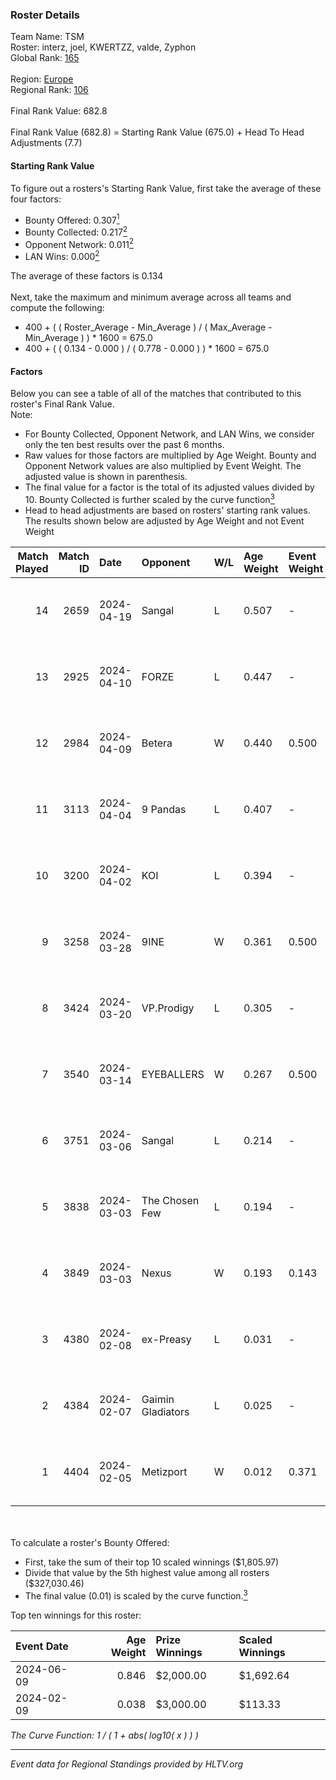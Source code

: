 ### Roster Details<br />
Team Name: TSM<br />
Roster: interz, joel, KWERTZZ, valde, Zyphon<br />
Global Rank: [165](../standings_global.md)<br />
<br />
Region: [Europe]( ../standings_europe.md)<br />
Regional Rank: [106]( ../standings_europe.md)<br />
<br />
Final Rank Value:  682.8<br />
<br />
Final Rank Value (682.8) = Starting Rank Value (675.0) + Head To Head Adjustments (7.7)<br />

#### Starting Rank Value<br />
To figure out a rosters's Starting Rank Value, first take the average of these four factors:<br />
- Bounty Offered: 0.307[<sup>1</sup>](#table2)
- Bounty Collected: 0.217[<sup>2</sup>](#table1)
- Opponent Network: 0.011[<sup>2</sup>](#table1)
- LAN Wins: 0.000[<sup>2</sup>](#table1)

The average of these factors is 0.134<br />
<br />
Next, take the maximum and minimum average across all teams and compute the following:<br />
- 400 + ( ( Roster_Average - Min_Average ) / ( Max_Average - Min_Average ) ) * 1600 = 675.0
- 400 + ( ( 0.134 - 0.000 ) / ( 0.778 - 0.000 ) ) * 1600 = 675.0


#### Factors<br />
Below you can see a table of all of the matches that contributed to this roster's Final Rank Value.<br />
Note:<br />

- For Bounty Collected, Opponent Network, and LAN Wins, we consider only the ten best results over the past 6 months.
- Raw values for those factors are multiplied by Age Weight. Bounty and Opponent Network values are also multiplied by Event Weight. The adjusted value is shown in parenthesis.
- The final value for a factor is the total of its adjusted values divided by 10. Bounty Collected is further scaled by the curve function[<sup>3</sup>](#curveFunction)
- Head to head adjustments are based on rosters' starting rank values. The results shown below are adjusted by Age Weight and not Event Weight
<span id="table1"></span><br />


| Match Played | Match ID | Date       | Opponent          | W/L | Age Weight | Event Weight | Bounty Collected | Opponent Network | LAN Wins  | H2H Adj. | Roster                               |
| -: | -: | :- | :- | :- | :- | :- | :- | :- | :- | -: | :- |
|           14 |     2659 | 2024-04-19 | Sangal            | L   | 0.507      | -            | -                | -                | -         |    -1.25 | interz, joel, KWERTZZ, valde, Zyphon |
|           13 |     2925 | 2024-04-10 | FORZE             | L   | 0.447      | -            | -                | -                | -         |    -2.65 | joel, KWERTZZ, MoDo, valde, Zyphon   |
|           12 |     2984 | 2024-04-09 | Betera            | W   | 0.440      | 0.500        | 0.005 (0.001)    | 0.040 (0.009)    | 0 (0.000) |     7.59 | joel, KWERTZZ, MoDo, valde, Zyphon   |
|           11 |     3113 | 2024-04-04 | 9 Pandas          | L   | 0.407      | -            | -                | -                | -         |    -1.70 | joel, KWERTZZ, poizon, valde, Zyphon |
|           10 |     3200 | 2024-04-02 | KOI               | L   | 0.394      | -            | -                | -                | -         |    -2.39 | joel, KWERTZZ, poizon, valde, Zyphon |
|            9 |     3258 | 2024-03-28 | 9INE              | W   | 0.361      | 0.500        | 0.000 (0.000)    | 0.093 (0.017)    | 0 (0.000) |     3.35 | joel, KWERTZZ, poizon, valde, Zyphon |
|            8 |     3424 | 2024-03-20 | VP.Prodigy        | L   | 0.305      | -            | -                | -                | -         |    -2.48 | joel, KWERTZZ, poizon, valde, Zyphon |
|            7 |     3540 | 2024-03-14 | EYEBALLERS        | W   | 0.267      | 0.500        | 0.006 (0.001)    | 0.512 (0.068)    | 0 (0.000) |     6.61 | interz, joel, MoDo, valde, Zyphon    |
|            6 |     3751 | 2024-03-06 | Sangal            | L   | 0.214      | -            | -                | -                | -         |    -0.46 | interz, JACKZ, joel, poizon, valde   |
|            5 |     3838 | 2024-03-03 | The Chosen Few    | L   | 0.194      | -            | -                | -                | -         |    -3.08 | joel, KWERTZZ, poizon, valde, Zyphon |
|            4 |     3849 | 2024-03-03 | Nexus             | W   | 0.193      | 0.143        | 0.014 (0.000)    | 0.504 (0.014)    | 0 (0.000) |     4.35 | joel, KWERTZZ, poizon, valde, Zyphon |
|            3 |     4380 | 2024-02-08 | ex-Preasy         | L   | 0.031      | -            | -                | -                | -         |    -0.34 | joel, KWERTZZ, MoDo, valde, Zyphon   |
|            2 |     4384 | 2024-02-07 | Gaimin Gladiators | L   | 0.025      | -            | -                | -                | -         |    -0.12 | joel, KWERTZZ, MoDo, valde, Zyphon   |
|            1 |     4404 | 2024-02-05 | Metizport         | W   | 0.012      | 0.371        | 0.038 (0.000)    | 0.425 (0.002)    | 0 (0.000) |     0.30 | joel, KWERTZZ, MoDo, valde, Zyphon   |

<br />
<span id="table2"></span><br />
To calculate a roster's Bounty Offered:<br />

- First, take the sum of their top 10 scaled winnings ($1,805.97)
- Divide that value by the 5th highest value among all rosters ($327,030.46)
- The final value (0.01) is scaled by the curve function.[<sup>3</sup>](#curveFunction)

Top ten winnings for this roster:<br />

| Event Date | Age Weight | Prize Winnings | Scaled Winnings |
| :- | -: | :- | :- |
| 2024-06-09 |      0.846 | $2,000.00      | $1,692.64       |
| 2024-02-09 |      0.038 | $3,000.00      | $113.33         |


<span id="curveFunction"></span>_The Curve Function: 1 / ( 1 + abs( log10( x ) ) )_<br />

---
_Event data for Regional Standings provided by HLTV.org_<br />
